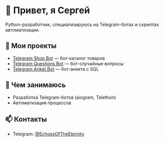 # 👋 Привет, я Сергей
Python-разработчик, специализируюсь на Telegram-ботах и скриптах автоматизации.

## 🚀 Мои проекты
- [Telegram Shop Bot](https://github.com/DOLLDI/telegram-shop-bot) — бот-каталог товаров
- [Telegram Questions Bot](https://github.com/DOLLDI/tg-night-bot) — бот-случайные вопросы
- [Telegram Anket Bot](https://github.com/DOLLDI/Anket-Bot) — бот-анкета с SQL

## 💼 Чем занимаюсь
- Разработка Telegram-ботов (aiogram, Telethon)
- Автоматизация процессов

## 📫 Контакты
- Telegram: [@EchoesOfTheEternity](https://t.me/EchoesOfTheEternity)
